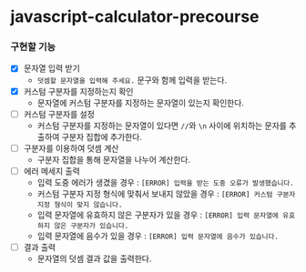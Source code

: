 # javascript-calculator-precourse

### 구현할 기능

- [x] 문자열 입력 받기
    - `덧셈할 문자열을 입력해 주세요.` 문구와 함께 입력을 받는다.
- [x] 커스텀 구분자를 지정하는지 확인
    - 문자열에 커스텀 구분자를 지정하는 문자열이 있는지 확인한다.
- [ ] 커스텀 구분자를 설정
    - 커스텀 구분자를 지정하는 문자열이 있다면 `//`와 `\n` 사이에 위치하는 문자를 추출하여 구분자 집합에 추가한다.
- [ ] 구분자를 이용하여 덧셈 계산
    - 구분자 집합을 통해 문자열을 나누어 계산한다.
- [ ] 에러 메세지 출력
    - 입력 도중 에러가 생겼을 경우 : `[ERROR] 입력을 받는 도중 오류가 발생했습니다.`
    - 커스텀 구분자 지정 형식에 맞춰서 보내지 않았을 경우 : `[ERROR] 커스텀 구분자 지정 형식이 맞지 않습니다.`
    - 입력 문자열에 유효하지 않은 구분자가 있을 경우 : `[ERROR] 입력 문자열에 유효하지 않은 구분자가 있습니다.`
    - 입력 문자열에 음수가 있을 경우 : `[ERROR] 입력 문자열에 음수가 있습니다.`
- [ ] 결과 출력
    - 문자열의 덧셈 결과 값을 출력한다.